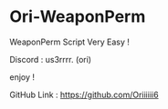 # Ori-WeaponPerm
WeaponPerm Script Very Easy !

Discord : us3rrrr. (ori)

enjoy !

GitHub Link : https://github.com/Oriiiiii6